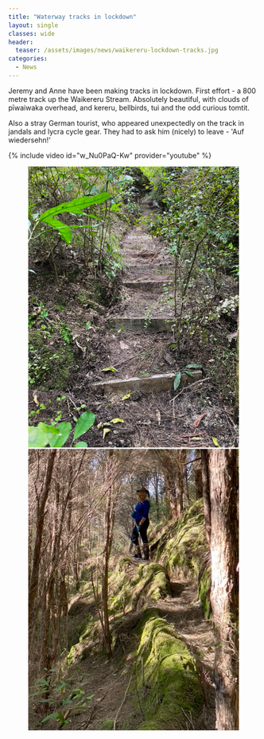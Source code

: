```yaml
---
title: "Waterway tracks in lockdown"
layout: single
classes: wide
header:
  teaser: /assets/images/news/waikereru-lockdown-tracks.jpg
categories:
  - News
---
```


Jeremy and Anne have been making tracks in lockdown.  First effort - a 800 metre track up the Waikereru Stream.  Absolutely beautiful, with clouds of pīwaiwaka overhead, and kereru, bellbirds, tui and the odd curious tomtit.

Also a stray German tourist, who appeared unexpectedly on the track in jandals and lycra cycle gear.  They had to ask him (nicely) to leave - 'Auf wiedersehn!'

{% include video id="w_Nu0PaQ-Kw" provider="youtube" %}

<figure>
    <a href="/assets/images/tracks/IMG_0628.jpg"><img src="/assets/images/tracks/IMG_0628.jpg"></a>
    <a href="/assets/images/tracks/IMG_0631.jpg"><img src="/assets/images/tracks/IMG_0631.jpg"></a>
</figure>
